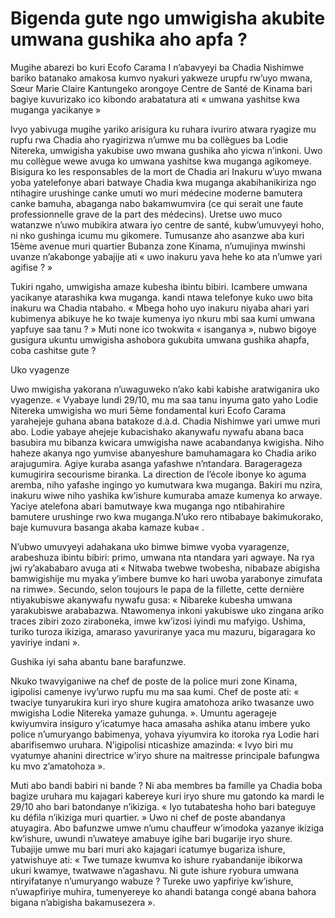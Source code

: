# Bigenda gute ngo umwigisha akubite umwana gushika aho apfa ?

Mugihe abarezi bo kuri Ecofo Carama I n’abavyeyi ba Chadia Nishimwe bariko batanako amakosa kumvo nyakuri yakweze urupfu rw’uyo mwana, Sœur Marie Claire Kantungeko arongoye Centre de Santé de Kinama bari bagiye kuvurizako ico kibondo arabatatura ati « umwana yashitse kwa muganga yacikanye »

Ivyo yabivuga mugihe yariko arisigura ku ruhara ivuriro atwara ryagize mu rupfu rwa Chadia aho ryagirizwa  n’umwe mu ba collègues ba Lodie Nitereka, umwigisha yakubise uwo mwana gushika aho yicwa n’inkoni. Uwo mu collègue wewe avuga ko umwana yashitse kwa muganga agikomeye. Bisigura ko les responsables de la mort de Chadia ari Inakuru w’uyo mwana yoba yatelefonye abari batwaye Chadia kwa muganga akabihanikiriza ngo ntihagire urushinge canke umuti wo muri médecine moderne bamutera canke bamuha, abaganga nabo bakamwumvira (ce qui serait une faute professionnelle grave de la part des médecins). Uretse uwo muco watanzwe n’uwo mubikira atwara iyo centre de santé, kubw’umuvyeyi hoho, ni nko gushinga icumu mu gikomere. Tumusanze aho asanzwe aba kuri 15ème avenue muri quartier Bubanza zone Kinama, n’umujinya mwinshi uvanze n’akabonge yabajije ati « uwo inakuru yava hehe ko ata n’umwe yari agifise ? »

Tukiri ngaho, umwigisha amaze kubesha ibintu bibiri. Icambere umwana yacikanye atarashika kwa muganga. kandi ntawa telefonye kuko uwo bita inakuru wa Chadia ntabaho. « Mbega hoho uyo inakuru niyaba ahari yari kubimenya abikuye he ko twaje kumenya iyo nkuru mbi saa kumi umwana yapfuye saa tanu ? » Muti none ico twokwita « isanganya », nubwo bigoye gusigura ukuntu umwigisha ashobora gukubita umwana gushika ahapfa, coba cashitse gute ?

Uko vyagenze

Uwo mwigisha yakorana n’uwaguweko n’ako kabi kabishe aratwiganira uko vyagenze. « Vyabaye lundi 29/10, mu ma saa tanu inyuma gato yaho Lodie Nitereka umwigisha wo muri 5ème fondamental kuri Ecofo Carama yarahejeje guhana abana batakoze d.à.d. Chadia Nishimwe yari umwe muri abo. Lodie yabaye ahejeje kubacishako akanywafu nywafu abana baca basubira mu bibanza kwicara umwigisha nawe acabandanya kwigisha.  Niho haheze akanya ngo yumvise abanyeshure bamuhamagara ko Chadia ariko arajugumira. Agiye kuraba asanga yafashwe n’ntandara. Baragerageza kumugirira secourisme biranka. La direction de l’école ibonye ko aguma aremba, niho yafashe ingingo yo kumutwara kwa muganga. Bakiri mu nzira, inakuru wiwe niho yashika kw’ishure kumuraba amaze kumenya ko arwaye. Yaciye atelefona abari bamutwaye kwa muganga ngo ntibahirahire bamutere urushinge rwo kwa muganga.N’uko rero ntibabaye bakimukorako, baje kumuvura basanga akaba kamaze kuba« .

N’ubwo umuvyeyi adahakana uko bimwe bimwe vyoba vyaragenze, arabeshuza ibintu bibiri: primo, umwana nta ntandara yari agwaye. Na rya jwi ry’akababaro avuga ati «  Nitwaba twebwe twobesha, nibabaze abigisha bamwigishije mu myaka y’imbere bumve ko hari uwoba yarabonye zimufata na rimwe». Secundo, selon toujours le papa de la fillette, cette dernière ntiyakubiswe akanywafu nywafu gusa: « Nibareke kubesha umwana yarakubiswe arababazwa. Ntawomenya inkoni yakubiswe uko zingana ariko  traces zibiri zozo ziraboneka, imwe  kw’izosi iyindi mu mafyigo. Ushima, turiko turoza ikiziga, amaraso yavuriranye yaca mu mazuru, bigaragara ko yaviriye indani ».

Gushika iyi saha abantu bane barafunzwe.

Nkuko twavyiganiwe na chef de poste de la police muri zone Kinama, igipolisi camenye ivy’urwo rupfu mu ma saa kumi. Chef de poste ati: « twaciye tunyarukira kuri iryo shure kugira amatohoza ariko twasanze uwo mwigisha Lodie Nitereka yamaze guhunga. ». Umuntu agerageje kwiyumvira insiguro y’icatumye haca amasaha ashika atanu imbere yuko police n’umuryango babimenya, yohava yiyumvira ko itoroka rya Lodie hari abarifisemwo uruhara. N’igipolisi nticashize amazinda: « Ivyo biri mu vyatumye ahanini directrice w’iryo shure na maitresse principale bafungwa ku mvo z’amatohoza ».

Muti abo bandi babiri ni bande ? Ni aba membres ba famille ya Chadia boba bagize uruhara mu kajagari kabereye kuri iryo shure mu gatondo ka mardi le 29/10 aho bari batondanye n’ikiziga. « Iyo tutabatesha hoho bari bateguye ku défila n’ikiziga muri quartier. » Uwo ni chef de poste abandanya atuyagira. Abo bafunzwe umwe n’umu chauffeur w’imodoka yazanye ikiziga kw’ishure, uwundi n’uwateye amabuye igihe bari bugarije iryo shure. Tubajije umwe mu bari muri ako kajagari icatumye bugariza ishure, yatwishuye ati: « Twe tumaze kwumva ko ishure ryabandanije ibikorwa ukuri kwamye, twatwawe n’agashavu. Ni gute ishure ryobura umwana ntiryifatanye n’umuryango wabuze ? Tureke uwo yapfiriye kw’ishure, n’uwapfiriye muhira, tumenyereye ko ahandi batanga congé abana bahora bigana n’abigisha bakamusezera ».